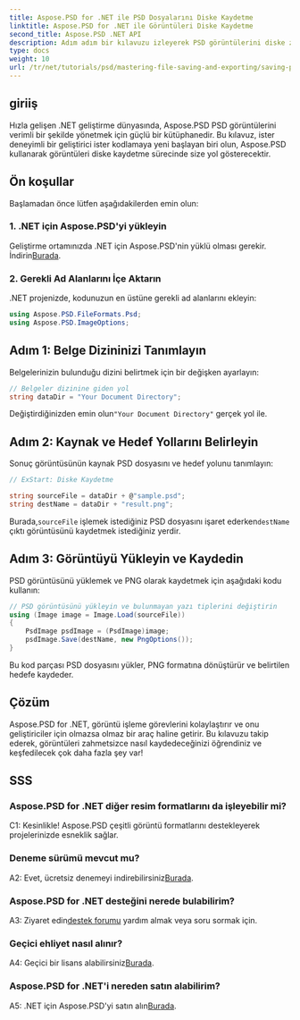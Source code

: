 ```yaml
---
title: Aspose.PSD for .NET ile PSD Dosyalarını Diske Kaydetme
linktitle: Aspose.PSD for .NET ile Görüntüleri Diske Kaydetme
second_title: Aspose.PSD .NET API
description: Adım adım bir kılavuzu izleyerek PSD görüntülerini diske zahmetsizce nasıl kaydedeceğinizi öğrenin. PSD dosyalarını çeşitli görüntü biçimlerine dönüştürüyor veya karmaşık görüntü varlıklarını yönetiyor olun.
type: docs
weight: 10
url: /tr/net/tutorials/psd/mastering-file-saving-and-exporting/saving-psd-files-to-disk/
---
```

## giriiş

Hızla gelişen .NET geliştirme dünyasında, Aspose.PSD PSD görüntülerini verimli bir şekilde yönetmek için güçlü bir kütüphanedir. Bu kılavuz, ister deneyimli bir geliştirici ister kodlamaya yeni başlayan biri olun, Aspose.PSD kullanarak görüntüleri diske kaydetme sürecinde size yol gösterecektir. 

## Ön koşullar

Başlamadan önce lütfen aşağıdakilerden emin olun:

### 1. .NET için Aspose.PSD'yi yükleyin

 Geliştirme ortamınızda .NET için Aspose.PSD'nin yüklü olması gerekir. İndirin[Burada](https://releases.aspose.com/psd/net/).

### 2. Gerekli Ad Alanlarını İçe Aktarın

.NET projenizde, kodunuzun en üstüne gerekli ad alanlarını ekleyin:

```csharp
using Aspose.PSD.FileFormats.Psd;
using Aspose.PSD.ImageOptions;
```

## Adım 1: Belge Dizininizi Tanımlayın

Belgelerinizin bulunduğu dizini belirtmek için bir değişken ayarlayın:

```csharp
// Belgeler dizinine giden yol
string dataDir = "Your Document Directory";
```

 Değiştirdiğinizden emin olun`"Your Document Directory"` gerçek yol ile.

## Adım 2: Kaynak ve Hedef Yollarını Belirleyin

Sonuç görüntüsünün kaynak PSD dosyasını ve hedef yolunu tanımlayın:

```csharp
// ExStart: Diske Kaydetme

string sourceFile = dataDir + @"sample.psd";
string destName = dataDir + "result.png";
```

 Burada,`sourceFile` işlemek istediğiniz PSD dosyasını işaret ederken`destName` çıktı görüntüsünü kaydetmek istediğiniz yerdir.

## Adım 3: Görüntüyü Yükleyin ve Kaydedin

PSD görüntüsünü yüklemek ve PNG olarak kaydetmek için aşağıdaki kodu kullanın:

```csharp
// PSD görüntüsünü yükleyin ve bulunmayan yazı tiplerini değiştirin
using (Image image = Image.Load(sourceFile))
{
    PsdImage psdImage = (PsdImage)image;
    psdImage.Save(destName, new PngOptions());
}
```

Bu kod parçası PSD dosyasını yükler, PNG formatına dönüştürür ve belirtilen hedefe kaydeder. 

## Çözüm

Aspose.PSD for .NET, görüntü işleme görevlerini kolaylaştırır ve onu geliştiriciler için olmazsa olmaz bir araç haline getirir. Bu kılavuzu takip ederek, görüntüleri zahmetsizce nasıl kaydedeceğinizi öğrendiniz ve keşfedilecek çok daha fazla şey var!

## SSS

### Aspose.PSD for .NET diğer resim formatlarını da işleyebilir mi?

C1: Kesinlikle! Aspose.PSD çeşitli görüntü formatlarını destekleyerek projelerinizde esneklik sağlar.

### Deneme sürümü mevcut mu?

 A2: Evet, ücretsiz denemeyi indirebilirsiniz[Burada](https://releases.aspose.com/).

### Aspose.PSD for .NET desteğini nerede bulabilirim?

 A3: Ziyaret edin[destek forumu](https://forum.aspose.com/c/psd/34) yardım almak veya soru sormak için.

### Geçici ehliyet nasıl alınır?

 A4: Geçici bir lisans alabilirsiniz[Burada](https://purchase.conholdate.com/temporary-license/).

### Aspose.PSD for .NET'i nereden satın alabilirim?

 A5: .NET için Aspose.PSD'yi satın alın[Burada](https://purchase.conholdate.com/buy).
